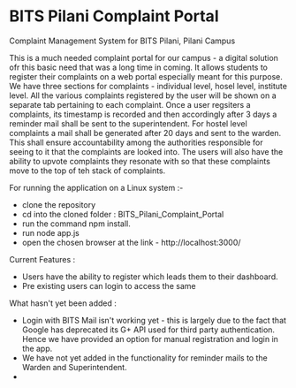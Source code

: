 # BITS Pilani Complaint Portal 
Complaint Management System for BITS Pilani, Pilani Campus

This is a much needed complaint portal for our campus - a digital solution ofr this basic need that was a long time in coming. It allows students to register their complaints on a web portal especially meant for this purpose. 
We have three sections for complaints - individual level, hosel level, institute level. 
All the various complaints registered by the user will be shown on a separate tab pertaining to each complaint. 
Once a user regsiters a complaints, its timestamp is recorded and then accordingly after 3 days a reminder mail shall be sent to the superintendent. For hostel level complaints a mail shall be generated after 20 days and sent to the warden. 
This shall ensure accountability among the authorities responsible for seeing to it that the complaints are looked into. 
The users will also have the ability to upvote complaints they resonate with so that these complaints move to the top of teh stack of complaints. 

For running the application on a Linux system :- 
 - clone the repository
 - cd into the cloned folder : BITS_Pilani_Complaint_Portal
 - run the command npm install. 
 - run node app.js
 - open the chosen browser at the link - http://localhost:3000/

Current Features : 
 - Users have the ability to register which leads them to their dashboard. 
 - Pre existing users can login to access the same
 
What hasn't yet been added : 
 - Login with BITS Mail isn't working yet - this is largely due to the fact that Google has deprecated its G+ API used for        third party authentication. Hence we have provided an option for manual registration and login in the app. 
 - We have not yet added in the functionality for reminder mails to the Warden and Superintendent.
 - 
